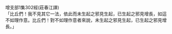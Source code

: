增支部1集302經(莊春江譯)  
「比丘們！我不見其它一法，依此而未生起之邪見生起，已生起之邪見增長，如這不如理作意。比丘們！對不如理作意者來說，未生起之邪見生起，已生起之邪見增長。」  
  
  
